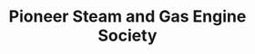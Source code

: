 ---
layout: repo
title: "Pioneer Steam and Gas Engine Society"
id: 13394
permalink: repos/13394/
---